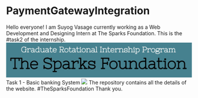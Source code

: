 # PaymentGatewayIntegration
Hello everyone!
I am Suyog Vasage currently working as a Web Development and Designing Intern at The Sparks Foundation.
This is the #task2 of the internship.
![](https://github.com/SuyogVasage/paymentgateway.github-io/blob/main/img/Screenshot_2021-07-13-15-34-17-76.jpg)
Task 1 - Basic banking System
![](Assets/MediaFiles/readme_2[1].jpg)
The repository contains all the details of the website.
#TheSparksFoundation
Thank you.
